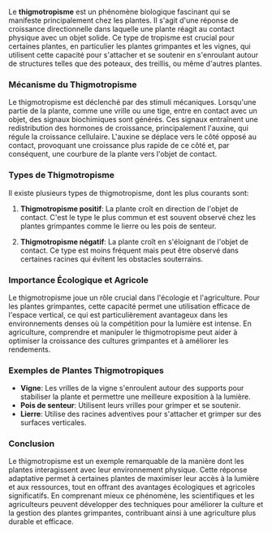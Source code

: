 Le **thigmotropisme** est un phénomène biologique fascinant qui se manifeste principalement chez les plantes. Il s'agit d'une réponse de croissance directionnelle dans laquelle une plante réagit au contact physique avec un objet solide. Ce type de tropisme est crucial pour certaines plantes, en particulier les plantes grimpantes et les vignes, qui utilisent cette capacité pour s'attacher et se soutenir en s'enroulant autour de structures telles que des poteaux, des treillis, ou même d'autres plantes.

### Mécanisme du Thigmotropisme

Le thigmotropisme est déclenché par des stimuli mécaniques. Lorsqu'une partie de la plante, comme une vrille ou une tige, entre en contact avec un objet, des signaux biochimiques sont générés. Ces signaux entraînent une redistribution des hormones de croissance, principalement l'auxine, qui régule la croissance cellulaire. L'auxine se déplace vers le côté opposé au contact, provoquant une croissance plus rapide de ce côté et, par conséquent, une courbure de la plante vers l'objet de contact.

### Types de Thigmotropisme

Il existe plusieurs types de thigmotropisme, dont les plus courants sont:

1. **Thigmotropisme positif**: La plante croît en direction de l'objet de contact. C'est le type le plus commun et est souvent observé chez les plantes grimpantes comme le lierre ou les pois de senteur.
  
2. **Thigmotropisme négatif**: La plante croît en s'éloignant de l'objet de contact. Ce type est moins fréquent mais peut être observé dans certaines racines qui évitent les obstacles souterrains.

### Importance Écologique et Agricole

Le thigmotropisme joue un rôle crucial dans l'écologie et l'agriculture. Pour les plantes grimpantes, cette capacité permet une utilisation efficace de l'espace vertical, ce qui est particulièrement avantageux dans les environnements denses où la compétition pour la lumière est intense. En agriculture, comprendre et manipuler le thigmotropisme peut aider à optimiser la croissance des cultures grimpantes et à améliorer les rendements.

### Exemples de Plantes Thigmotropiques

- **Vigne**: Les vrilles de la vigne s'enroulent autour des supports pour stabiliser la plante et permettre une meilleure exposition à la lumière.
- **Pois de senteur**: Utilisent leurs vrilles pour grimper et se soutenir.
- **Lierre**: Utilise des racines adventives pour s'attacher et grimper sur des surfaces verticales.

### Conclusion

Le thigmotropisme est un exemple remarquable de la manière dont les plantes interagissent avec leur environnement physique. Cette réponse adaptative permet à certaines plantes de maximiser leur accès à la lumière et aux ressources, tout en offrant des avantages écologiques et agricoles significatifs. En comprenant mieux ce phénomène, les scientifiques et les agriculteurs peuvent développer des techniques pour améliorer la culture et la gestion des plantes grimpantes, contribuant ainsi à une agriculture plus durable et efficace.